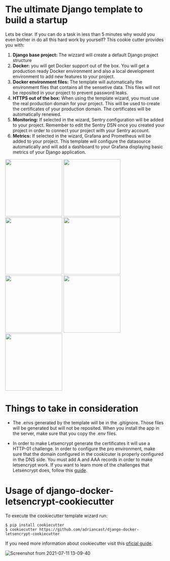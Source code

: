 # The ultimate Django template to build a startup

Lets be clear. If you can do a task in less than 5 minutes why would you even bother in do all this hard work by yourself? This cookie cutter provides you with:
1. **Django base project:** The wizzard will create a default Django project structure
2. **Docker:** you will get Docker support out of the box. You will get a production ready Docker environment and also a local development environment to add new features to your project. 
3. **Docker environment files:** The template will automatically the environment files that contains all the sensetive data. This files will not be reposited in your project to prevent password leaks.
4. **HTTPS out of the box:** When using the template wizard, you must use the real production domain for your project. This will be used to create the certificates of your production domain. The certificates will be automatically renewed.
5. **Monitoring:** If selected in the wizard, Sentry configuration will be added to your project. Remember to edit the Sentry DSN once you created your project in order to connect your project with your Sentry account.
6. **Metrics:** If selected in the wizard, Grafana and Prometheus will be added to your project. This template will configure the datasource automatically and will add a dashboard to your Grafana displaying basic metrics of your Django application.

<p float="left">
  <img src="https://user-images.githubusercontent.com/17761956/125190499-ccb18300-e23d-11eb-8254-6c98434a4131.png" height="180" />
  <img src="https://user-images.githubusercontent.com/17761956/125190618-582b1400-e23e-11eb-9c81-d9be02d675c2.jpg" height="180" /> 
  <img src="https://user-images.githubusercontent.com/17761956/125190738-eacbb300-e23e-11eb-9101-62db12ffb53d.jpg" height="180" />
  <img src="https://user-images.githubusercontent.com/17761956/125190802-4138f180-e23f-11eb-87aa-d97822260a99.png" height="180" />
  <img src="https://user-images.githubusercontent.com/17761956/125190835-77767100-e23f-11eb-8d62-2af6c585e974.png" height="180" />
  <img src="https://user-images.githubusercontent.com/17761956/125190872-b60c2b80-e23f-11eb-81ab-50ffd01984a4.png" height="180" />
  <img src="https://user-images.githubusercontent.com/17761956/125190914-ef449b80-e23f-11eb-81d8-d87a7bcb385b.png" height="180" />
</p>


# Things to take in consideration

- The .envs generated by the template will be in the .gitignore. Those files will be generated but will not be reposited. When you install the app in the server, make sure that you copy the .env files.

- In order to make Letsencrypt generate the certificates it will use a HTTP-01 challenge. In order to configure the pro environment, make sure that the domain configured in the cookicuter is properly configured in the DNS side. You must add A and AAA records in order to make letsencrypt work. If you want to learn more of the challenges that Letsencrypt does, follow this [guide](https://letsencrypt.org/docs/challenge-types/).


# Usage of django-docker-letsencrypt-cookiecutter

To execute the cookiecutter template wizard run:
```
$ pip install cookiecutter
$ cookiecutter https://github.com/adriancast/django-docker-letsencrypt-cookiecutter
```
If you need more information about cookiecutter visit this [oficial guide](https://cookiecutter.readthedocs.io/en/latest/installation.html).

![Screenshot from 2021-07-11 13-09-40](https://user-images.githubusercontent.com/17761956/125192676-63377180-e249-11eb-8014-1fbecc749ecc.png)


